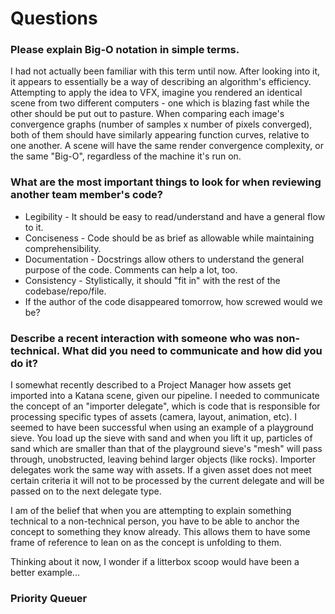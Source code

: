 # Questions
### Please explain Big-O notation in simple terms.
I had not actually been familiar with this term until now. After looking into it, it appears to essentially be a way of describing an algorithm's efficiency. Attempting to apply the idea to VFX, imagine you rendered an identical scene from two different computers - one which is blazing fast while the other should be put out to pasture. When comparing each image's convergence graphs (number of samples x number of pixels converged), both of them should have similarly appearing function curves, relative to one another. A scene will have the same render convergence complexity, or the same "Big-O", regardless of the machine it's run on.

### What are the most important things to look for when reviewing another team member's code?
* Legibility - It should be easy to read/understand and have a general flow to it.
* Conciseness - Code should be as brief as allowable while maintaining comprehensibility.
* Documentation - Docstrings allow others to understand the general purpose of the code. Comments can help a lot, too.
* Consistency - Stylistically, it should "fit in" with the rest of the codebase/repo/file.
* If the author of the code disappeared tomorrow, how screwed would we be?

### Describe a recent interaction with someone who was non-technical. What did you need to communicate and how did you do it?
I somewhat recently described to a Project Manager how assets get imported into a Katana scene, given our pipeline. I needed to communicate the concept of an "importer delegate", which is code that is responsible for processing specific types of assets (camera, layout, animation, etc). I seemed to have been successful when using an example of a playground sieve. You load up the sieve with sand and when you lift it up, particles of sand which are smaller than that of the playground sieve's "mesh" will pass through, unobstructed, leaving behind larger objects (like rocks). Importer delegates work the same way with assets. If a given asset does not meet certain criteria it will not to be processed by the current delegate and will be passed on to the next delegate type.

I am of the belief that when you are attempting to explain something technical to a non-technical person, you have to be able to anchor the concept to something they know already. This allows them to have some frame of reference to lean on as the concept is unfolding to them.

Thinking about it now, I wonder if a litterbox scoop would have been a better example...

### Priority Queuer
